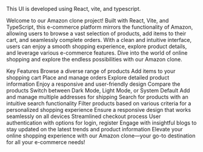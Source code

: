 This UI is developed using React, vite, and typescript.


Welcome to our Amazon clone project! Built with React, Vite, and TypeScript, this e-commerce platform mirrors the functionality of Amazon, allowing users to browse a vast selection of products, add items to their cart, and seamlessly complete orders. With a clean and intuitive interface, users can enjoy a smooth shopping experience, explore product details, and leverage various e-commerce features. Dive into the world of online shopping and explore the endless possibilities with our Amazon clone.

Key Features
Browse a diverse range of products
Add items to your shopping cart
Place and manage orders
Explore detailed product information
Enjoy a responsive and user-friendly design
Compare the products
Switch between Dark Mode, Light Mode, or System Default
Add and manage multiple addresses for shipping
Search for products with an intuitive search functionality
Filter products based on various criteria for a personalized shopping experience
Ensure a responsive design that works seamlessly on all devices
Streamlined checkout process
User authentication with options for login, register
Engage with insightful blogs to stay updated on the latest trends and product information
Elevate your online shopping experience with our Amazon clone—your go-to destination for all your e-commerce needs!
